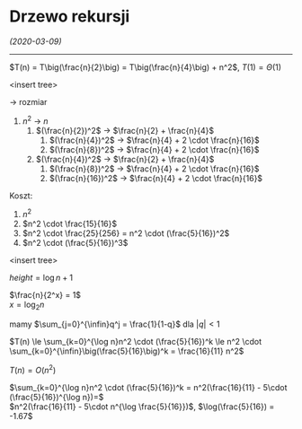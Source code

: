 # Drzewo rekursji
*(2020-03-09)*

---

$T(n) = T\big(\frac{n}{2}\big) = T\big(\frac{n}{4}\big) + n^2$, $T(1) = \Theta(1)$

\<insert tree>

$\rightarrow$ rozmiar
1. $n^2$ $\rightarrow$ $n$
   1. $(\frac{n}{2})^2$ $\rightarrow$ $\frac{n}{2} + \frac{n}{4}$
      1. $(\frac{n}{4})^2$ $\rightarrow$ $\frac{n}{4} + 2 \cdot \frac{n}{16}$
      2. $(\frac{n}{8})^2$ $\rightarrow$ $\frac{n}{4} + 2 \cdot \frac{n}{16}$
   2. $(\frac{n}{4})^2$ $\rightarrow$ $\frac{n}{2} + \frac{n}{4}$
      1. $(\frac{n}{8})^2$ $\rightarrow$ $\frac{n}{4} + 2 \cdot \frac{n}{16}$
      2. $(\frac{n}{16})^2$ $\rightarrow$ $\frac{n}{4} + 2 \cdot \frac{n}{16}$

Koszt:

1. $n^2$
2. $n^2 \cdot \frac{15}{16}$
3. $n^2 \cdot \frac{25}{256} = n^2 \cdot (\frac{5}{16})^2$
4. $n^2 \cdot (\frac{5}{16})^3$

\<insert tree>

$height = \log n +1$

$\frac{n}{2^x} = 1$\
$x = \log_2n$

mamy $\sum_{j=0}^{\infin}q^j = \frac{1}{1-q}$ dla $|q| < 1$

$T(n) \le \sum_{k=0}^{\log n}n^2 \cdot (\frac{5}{16})^k \le n^2 \cdot \sum_{k=0}^{\infin}\big(\frac{5}{16}\big)^k = \frac{16}{11} n^2$

$T(n) = O(n^2)$

$\sum_{k=0}^{\log n}n^2 \cdot (\frac{5}{16})^k = n^2(\frac{16}{11} - 5\cdot (\frac{5}{16})^{\log n})=$\
$n^2(\frac{16}{11} - 5\cdot n^{\log \frac{5}{16}})$, $\log(\frac{5}{16}) = -1.67$

